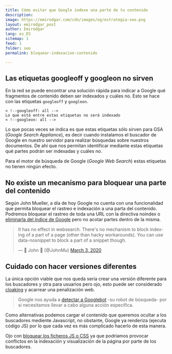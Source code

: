 ```yaml
---
title: Cómo evitar que Google indexe una parte de tu contenido
description: 
image: https://emirodgar.com/cdn/images/og/estrategia-seo.png
layout: emirodgar_post
author: Emirodgar
lang: es_ES
sitemap: 1
feed: 1
folder: seo
permalink: bloquear-indexacion-contenido

--- 
```


## Las etiquetas googleoff y googleon no sirven

En la red se puede encontrar una solución rápida para indicar a Google qué fragmentos de contenido deben ser indexados y cuáles no. Esto se hace con las etiquetas `googleoff` y `googleon`.

    < !--googleoff: all -->  
    Lo que está entre estas etiquetas no será indexado  
    < !--googleon: all -->

Lo que pocas veces se indica es que estas etiquetas sólo sirven para GSA (*Google Search Appliance*), es decir cuando instalamos el buscador de Google en nuestro servidor para realizar búsquedas sobre nuestros documentos. De ahí que nos permitan identificar mediante estas etiquetas qué partes podrán ser indexadas y cuáles no.

Para el motor de búsqueda de Google (*Google Web Search*) estas etiquetas no tienen ningún efecto.

## No existe un mecanismo para bloquear una parte del contenido

Según John Mueller, a día de hoy Google no cuenta con una funcionalidad que permita bloquear el rastreo e indexación a una parta del contenido. Podremos bloquear el rastreo de toda una URL con la directiva noindex o [eliminarla del índice de Google](https://emirodgar.com/eliminar-url-google) pero no acotar partes dentro de la misma.

<blockquote class="twitter-tweet"><p lang="en" dir="ltr">It has no effect in websearch. There&#39;s no mechanism to block indexing of a part of a page (other than hacky workarounds). You can use data-nosnippet to block a part of a snippet though.</p>&mdash; 🧀 John 🧀 (@JohnMu) <a href="https://twitter.com/JohnMu/status/1234952552141271046?ref_src=twsrc%5Etfw">March 3, 2020</a></blockquote> <script async src="https://platform.twitter.com/widgets.js" charset="utf-8"></script>

## Cuidado con hacer versiones diferentes

La única opción viable que nos queda sería crear una versión diferente para los buscadores y otra para usuarios pero ojo, esto puede ser considerado [cloaking](https://developers.google.com/search/docs/advanced/guidelines/cloaking?hl=es) y acarrear una penalización web.

> Google nos ayuda a [detectar a Googlebot](https://emirodgar.com/detectar-googlebot) -su robot de búsqueda- por si necesitamos llevar a cabo alguna acción específica.

Como alternativas podemos cargar el contenido que queremos ocultar a los buscadores mediente Javascript, no obstante, Google ya renderiza (ejecuta código JS) por lo que cada vez es más complicado hacerlo de esta manera.

Ojo con [bloquear los ficheros JS o CSS](https://emirodgar.com/bloquear-indexacion-js-css) ya que podríamos provocar conflictos en la indexación y visualización de la página por parte de los buscadores.
<!--stackedit_data:
eyJoaXN0b3J5IjpbMjA0MDY5Nzc4OSwtMTA3ODY0NTYxMywyMD
IzNDY0NzQ1LDQ2Mjg4MzUyOV19
-->